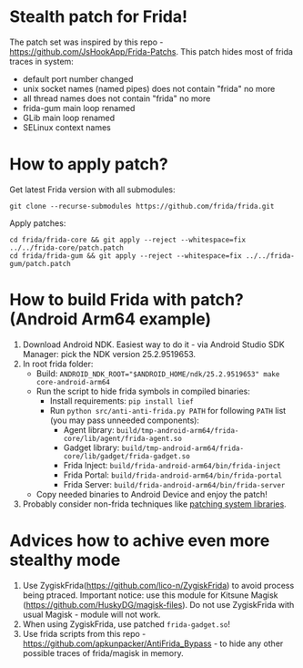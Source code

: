 # Stealth patch for Frida!

The patch set was inspired by this repo - https://github.com/JsHookApp/Frida-Patchs. This patch hides most of frida traces in system:

- default port number changed
- unix socket names (named pipes) does not contain "frida" no more
- all thread names does not contain "frida" no more
- frida-gum main loop renamed
- GLib main loop renamed
- SELinux context names

# How to apply patch?

Get latest Frida version with all submodules:

```
git clone --recurse-submodules https://github.com/frida/frida.git
```

Apply patches:

```
cd frida/frida-core && git apply --reject --whitespace=fix ../../frida-core/patch.patch
cd frida/frida-gum && git apply --reject --whitespace=fix ../../frida-gum/patch.patch
```

# How to build Frida with patch? (Android Arm64 example)

1. Download Android NDK. Easiest way to do it - via Android Studio SDK Manager: pick the NDK version 25.2.9519653.
2. In root frida folder: 
	- Build: `ANDROID_NDK_ROOT="$ANDROID_HOME/ndk/25.2.9519653" make core-android-arm64` 
	- Run the script to hide frida symbols in compiled binaries: 
		- Install requirements: `pip install lief` 
		- Run `python src/anti-anti-frida.py PATH` for following `PATH` list (you may pass unneeded components):
			- Agent library: `build/tmp-android-arm64/frida-core/lib/agent/frida-agent.so`
			- Gadget library: `build/tmp-android-arm64/frida-core/lib/gadget/frida-gadget.so`
			- Frida Inject: `build/frida-android-arm64/bin/frida-inject`
			- Frida Portal: `build/frida-android-arm64/bin/frida-portal`
			- Frida Server: `build/frida-android-arm64/bin/frida-server`
	- Copy needed binaries to Android Device and enjoy the patch!
3. Probably consider non-frida techniques like [patching system libraries](https://github.com/AsenOsen/android-framework-jar-patching).


# Advices how to achive even more stealthy mode

1. Use ZygiskFrida(https://github.com/lico-n/ZygiskFrida) to avoid process being ptraced. Important notice: use this module for Kitsune Magisk (https://github.com/HuskyDG/magisk-files). Do not use ZygiskFrida with usual Magisk - module will not work.
2. When using ZygiskFrida, use patched `frida-gadget.so`!
3. Use frida scripts from this repo - https://github.com/apkunpacker/AntiFrida_Bypass - to hide any other possible traces of frida/magisk in memory.

